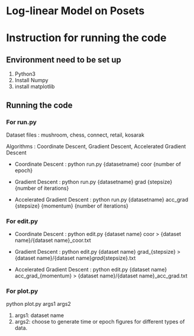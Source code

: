 # Log-linear Model on Posets

# Instruction for running the code

## Environment need to be set up

1. Python3
2. Install Numpy
3. install matplotlib

## Running the code
### For run.py
Dataset files : mushroom, chess, connect, retail, kosarak

Algorithms : Coordinate Descent, Gradient Descent, Accelerated Gradient Descent

* Coordinate Descent : python run.py {datasetname} coor {number of epoch}

* Gradient Descent : python run.py {datasetname} grad {stepsize} {number of iterations}

* Accelerated Gradient Descent : python run.py {datasetname} acc_grad {stepsize} {momentum} {number of iterations}

### For edit.py

* Coordinate Descent : python edit.py {dataset name} coor > {dataset name}/{dataset name}_coor.txt

* Gradient Descent : python edit.py {dataset name} grad_{stepsize} > {dataset name}/{dataset name}_grad_{stepsize}.txt

* Accelerated Gradient Descent : python edit.py {dataset name} acc_grad_{momentum} > {dataset name}/{dataset name}_acc_grad.txt

### For plot.py

python plot.py args1 args2

1. args1: dataset name
2. args2: choose to generate time or epoch figures for different types of data.
